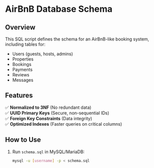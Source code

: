 # AirBnB Database Schema

## **Overview**
This SQL script defines the schema for an AirBnB-like booking system, including tables for:
- Users (guests, hosts, admins)
- Properties
- Bookings
- Payments
- Reviews
- Messages

## **Features**
✅ **Normalized to 3NF** (No redundant data)  
✅ **UUID Primary Keys** (Secure, non-sequential IDs)  
✅ **Foreign Key Constraints** (Data integrity)  
✅ **Optimized Indexes** (Faster queries on critical columns)  

## **How to Use**
1. Run `schema.sql` in MySQL/MariaDB:
   ```bash
   mysql -u [username] -p < schema.sql